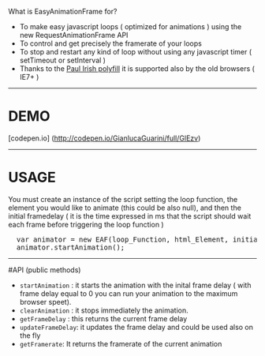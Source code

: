 What is EasyAnimationFrame for?
- To make easy javascript loops ( optimized for animations ) using the new RequestAnimationFrame API
- To control and get precisely the framerate of your loops
- To stop and restart any kind of loop without using any javascript timer ( setTimeout or setInterval )
- Thanks to the <a href="http://paulirish.com/2011/requestanimationframe-for-smart-animating/">Paul Irish polyfill</a> it is supported also by the old browsers ( IE7+ )

----------
# DEMO
[codepen.io] (http://codepen.io/GianlucaGuarini/full/GlEzv)


----------
# USAGE
You must create an instance of the script setting the loop function, 
the element you would like to animate (this could be also null),
and then the initial framedelay ( it is the time expressed in ms that the script should wait each frame before triggering the loop function )

<pre>
  var animator = new EAF(loop_Function, html_Element, initial_frame_delay);
  animator.startAnimation();
</pre>

----------
#API (public methods)

- <code>startAnimation</code> : it starts the animation with the inital frame delay ( with frame delay equal to 0 you can run your animation to the maximum browser speet).
- <code>clearAnimation</code> : it stops immediately the animation.
- <code>getFrameDelay</code> : this returns the current frame delay
- <code>updateFrameDelay</code>: it updates the frame delay and could be used also on the fly
- <code>getFramerate</code>: It returns the framerate of the current animation
